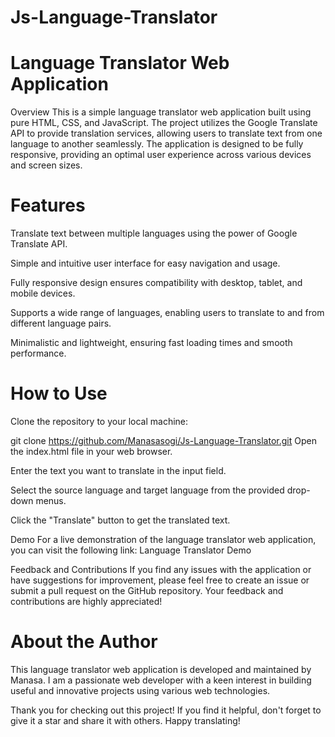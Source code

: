 # Js-Language-Translator

# Language Translator Web Application
Overview
This is a simple language translator web application built using pure HTML, CSS, and JavaScript. The project utilizes the Google Translate API to provide translation services, allowing users to translate text from one language to another seamlessly. The application is designed to be fully responsive, providing an optimal user experience across various devices and screen sizes.

# Features
Translate text between multiple languages using the power of Google Translate API.

Simple and intuitive user interface for easy navigation and usage.

Fully responsive design ensures compatibility with desktop, tablet, and mobile devices.

Supports a wide range of languages, enabling users to translate to and from different language pairs.

Minimalistic and lightweight, ensuring fast loading times and smooth performance.

# How to Use
Clone the repository to your local machine:

git clone https://github.com/Manasasogi/Js-Language-Translator.git
Open the index.html file in your web browser.

Enter the text you want to translate in the input field.

Select the source language and target language from the provided drop-down menus.

Click the "Translate" button to get the translated text.

Demo
For a live demonstration of the language translator web application, you can visit the following link: Language Translator Demo

Feedback and Contributions
If you find any issues with the application or have suggestions for improvement, please feel free to create an issue or submit a pull request on the GitHub repository. Your feedback and contributions are highly appreciated!

# About the Author
This language translator web application is developed and maintained by Manasa. I am a passionate web developer with a keen interest in building useful and innovative projects using various web technologies.

Thank you for checking out this project! If you find it helpful, don't forget to give it a star and share it with others. Happy translating!
